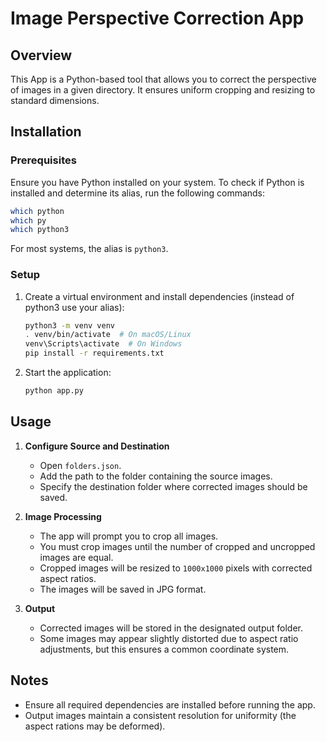 # Image Perspective Correction App

## Overview
This App is a Python-based tool that allows you to correct the perspective of images in a given directory. It ensures uniform cropping and resizing to standard dimensions.

## Installation
### Prerequisites
Ensure you have Python installed on your system. To check if Python is installed and determine its alias, run the following commands:

```sh
which python
which py
which python3
```

For most systems, the alias is `python3`.

### Setup
1. Create a virtual environment and install dependencies (instead of python3 use your alias):

   ```sh
   python3 -m venv venv
   . venv/bin/activate  # On macOS/Linux
   venv\Scripts\activate  # On Windows
   pip install -r requirements.txt
   ```

2. Start the application:

   ```sh
   python app.py
   ```

## Usage
1. **Configure Source and Destination**
   - Open `folders.json`.
   - Add the path to the folder containing the source images.
   - Specify the destination folder where corrected images should be saved.

2. **Image Processing**
   - The app will prompt you to crop all images.
   - You must crop images until the number of cropped and uncropped images are equal.
   - Cropped images will be resized to `1000x1000` pixels with corrected aspect ratios.
   - The images will be saved in JPG format.

3. **Output**
   - Corrected images will be stored in the designated output folder.
   - Some images may appear slightly distorted due to aspect ratio adjustments, but this ensures a common coordinate system.

## Notes
- Ensure all required dependencies are installed before running the app.
- Output images maintain a consistent resolution for uniformity (the aspect rations may be deformed).
